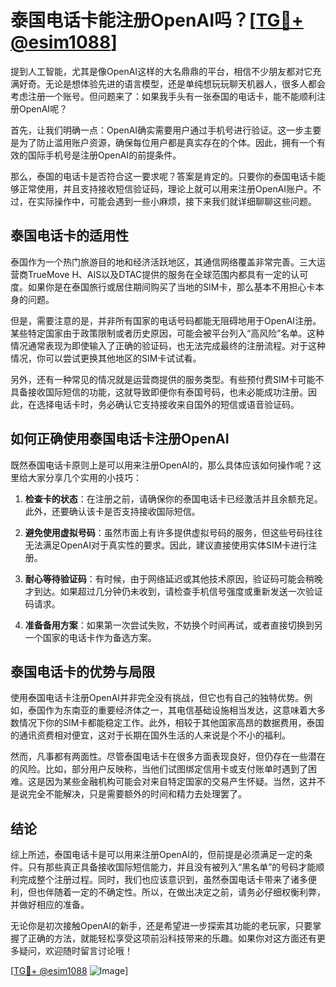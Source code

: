 # 泰国电话卡能注册OpenAI吗？[[TG💪+ @esim1088](https://t.me/s/esim1088)]

提到人工智能，尤其是像OpenAI这样的大名鼎鼎的平台，相信不少朋友都对它充满好奇。无论是想体验先进的语言模型，还是单纯想玩玩聊天机器人，很多人都会考虑注册一个账号。但问题来了：如果我手头有一张泰国的电话卡，能不能顺利注册OpenAI呢？

首先，让我们明确一点：OpenAI确实需要用户通过手机号进行验证。这一步主要是为了防止滥用账户资源，确保每位用户都是真实存在的个体。因此，拥有一个有效的国际手机号是注册OpenAI的前提条件。

那么，泰国的电话卡是否符合这一要求呢？答案是肯定的。只要你的泰国电话卡能够正常使用，并且支持接收短信验证码，理论上就可以用来注册OpenAI账户。不过，在实际操作中，可能会遇到一些小麻烦，接下来我们就详细聊聊这些问题。

## 泰国电话卡的适用性

泰国作为一个热门旅游目的地和经济活跃地区，其通信网络覆盖非常完善。三大运营商TrueMove H、AIS以及DTAC提供的服务在全球范围内都具有一定的认可度。如果你是在泰国旅行或居住期间购买了当地的SIM卡，那么基本不用担心卡本身的问题。

但是，需要注意的是，并非所有国家的电话号码都能无阻碍地用于OpenAI注册。某些特定国家由于政策限制或者历史原因，可能会被平台列入“高风险”名单。这种情况通常表现为即使输入了正确的验证码，也无法完成最终的注册流程。对于这种情况，你可以尝试更换其他地区的SIM卡试试看。

另外，还有一种常见的情况就是运营商提供的服务类型。有些预付费SIM卡可能不具备接收国际短信的功能，这就导致即便你有泰国号码，也未必能成功注册。因此，在选择电话卡时，务必确认它支持接收来自国外的短信或语音验证码。

## 如何正确使用泰国电话卡注册OpenAI

既然泰国电话卡原则上是可以用来注册OpenAI的，那么具体应该如何操作呢？这里给大家分享几个实用的小技巧：

1. **检查卡的状态**：在注册之前，请确保你的泰国电话卡已经激活并且余额充足。此外，还要确认该卡是否支持接收国际短信。
   
2. **避免使用虚拟号码**：虽然市面上有许多提供虚拟号码的服务，但这些号码往往无法满足OpenAI对于真实性的要求。因此，建议直接使用实体SIM卡进行注册。

3. **耐心等待验证码**：有时候，由于网络延迟或其他技术原因，验证码可能会稍晚才到达。如果超过几分钟仍未收到，请检查手机信号强度或重新发送一次验证码请求。

4. **准备备用方案**：如果第一次尝试失败，不妨换个时间再试，或者直接切换到另一个国家的电话卡作为备选方案。

## 泰国电话卡的优势与局限

使用泰国电话卡注册OpenAI并非完全没有挑战，但它也有自己的独特优势。例如，泰国作为东南亚的重要经济体之一，其电信基础设施相当发达，这意味着大多数情况下你的SIM卡都能稳定工作。此外，相较于其他国家高昂的数据费用，泰国的通讯资费相对便宜，这对于长期在国外生活的人来说是个不小的福利。

然而，凡事都有两面性。尽管泰国电话卡在很多方面表现良好，但仍存在一些潜在的风险。比如，部分用户反映称，当他们试图绑定信用卡或支付账单时遇到了困难。这是因为某些金融机构可能会对来自特定国家的交易产生怀疑。当然，这并不是说完全不能解决，只是需要额外的时间和精力去处理罢了。

## 结论

综上所述，泰国电话卡是可以用来注册OpenAI的，但前提是必须满足一定的条件。只有那些真正具备接收国际短信能力，并且没有被列入“黑名单”的号码才能顺利完成整个注册过程。同时，我们也应该意识到，虽然泰国电话卡带来了诸多便利，但也伴随着一定的不确定性。所以，在做出决定之前，请务必仔细权衡利弊，并做好相应的准备。

无论你是初次接触OpenAI的新手，还是希望进一步探索其功能的老玩家，只要掌握了正确的方法，就能轻松享受这项前沿科技带来的乐趣。如果你对这方面还有更多疑问，欢迎随时留言讨论哦！

[[TG💪+ @esim1088](https://t.me/s/esim1088) ![Image](https://i.postimg.cc/4NQfJmqS/Snipaste-2025-05-13-00-14-12.png)]